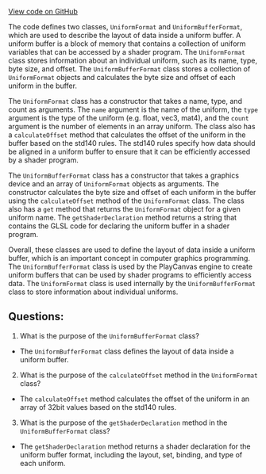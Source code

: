 [View code on GitHub](https://github.com/playcanvas/engine/src/platform/graphics/uniform-buffer-format.js)

The code defines two classes, `UniformFormat` and `UniformBufferFormat`, which are used to describe the layout of data inside a uniform buffer. A uniform buffer is a block of memory that contains a collection of uniform variables that can be accessed by a shader program. The `UniformFormat` class stores information about an individual uniform, such as its name, type, byte size, and offset. The `UniformBufferFormat` class stores a collection of `UniformFormat` objects and calculates the byte size and offset of each uniform in the buffer.

The `UniformFormat` class has a constructor that takes a name, type, and count as arguments. The `name` argument is the name of the uniform, the `type` argument is the type of the uniform (e.g. float, vec3, mat4), and the `count` argument is the number of elements in an array uniform. The class also has a `calculateOffset` method that calculates the offset of the uniform in the buffer based on the std140 rules. The std140 rules specify how data should be aligned in a uniform buffer to ensure that it can be efficiently accessed by a shader program.

The `UniformBufferFormat` class has a constructor that takes a graphics device and an array of `UniformFormat` objects as arguments. The constructor calculates the byte size and offset of each uniform in the buffer using the `calculateOffset` method of the `UniformFormat` class. The class also has a `get` method that returns the `UniformFormat` object for a given uniform name. The `getShaderDeclaration` method returns a string that contains the GLSL code for declaring the uniform buffer in a shader program.

Overall, these classes are used to define the layout of data inside a uniform buffer, which is an important concept in computer graphics programming. The `UniformBufferFormat` class is used by the PlayCanvas engine to create uniform buffers that can be used by shader programs to efficiently access data. The `UniformFormat` class is used internally by the `UniformBufferFormat` class to store information about individual uniforms.
## Questions: 
 1. What is the purpose of the `UniformBufferFormat` class?
- The `UniformBufferFormat` class defines the layout of data inside a uniform buffer.

2. What is the purpose of the `calculateOffset` method in the `UniformFormat` class?
- The `calculateOffset` method calculates the offset of the uniform in an array of 32bit values based on the std140 rules.

3. What is the purpose of the `getShaderDeclaration` method in the `UniformBufferFormat` class?
- The `getShaderDeclaration` method returns a shader declaration for the uniform buffer format, including the layout, set, binding, and type of each uniform.
